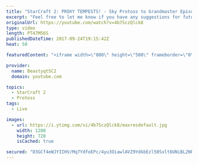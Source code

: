 ```yaml
---
title: "StarCraft 2: PROXY TEMPESTS! - Sky Protoss to Grandmaster Episode 3"
excerpt: "Feel free to let me know if you have any suggestions for future videos. I hope you guys enjoy this one!  JOIN MY DISCORD CHANNEL @ https://discord.gg/aJMGAEn in order to play in INSANE CHALLENGE videos with me or just hang out to talk to other StarCraft 2 players, find practice partners of all races,"
originalUrl: https://youtube.com/watch?v=4b7SczQlck8
type: video
length: PT47M56S
publishedDateTime: 2017-09-24T19:15:42Z
heat: 50

featuredContent: "<iframe width=\"800\" height=\"500\" frameborder=\"0\" src=\"https://www.youtube.com/embed/4b7SczQlck8\" allow=\"accelerometer; autoplay; encrypted-media; gyroscope; picture-in-picture\" allowfullscreen></iframe>"

provider:
  name: BeastyqtSC2
  domain: youtube.com

topics:
  - StarCraft 2
  - Protoss
tags:
  - Live

images:
  - url: https://i.ytimg.com/vi/4b7SczQlck8/maxresdefault.jpg
    width: 1280
    height: 720
    isCached: true

secured: "D3GCf4eWJYIIHV/Mq7YdfoEPc/4yu3OiawlAVZ9YdkbEzl50Sxlt6UNiBL2NP5h1G80j4+jnR8IGD3N779GyRTXXTRMKr39y72uTelsH+MH9EOPqQraSRJ8mk4UUK97WmOZLevPSMNkHrI0PGulBKf0wHu1eig+y3p8SkNc+SGv96NgmU1TKsjxEzx8g+Vag39CgIzPAopbPZSpuwDy5Edae17pf3p8iU6MfLiCbcbPI3bHqV0SsgIRZfyX+VMBy3vXCc/zX/SVmdkOK6u4tu5wj6FmqEnk6Uuza5d8Zmbjc2L7JmMDe+Jo2DPH75tboDaJfqmZ9v35XhzWwtwBBu6p1oYOXSH1Zt2dT4vTbg1t0MRqs+ViGgLLGctHX6Q/cT4fd75R/Rh+EL1b4VxvUlMW1wLqrdTBHn+AaXFe1GSs=;eHjOdTcxjmpW+qeCwr7qFg=="
---
```


